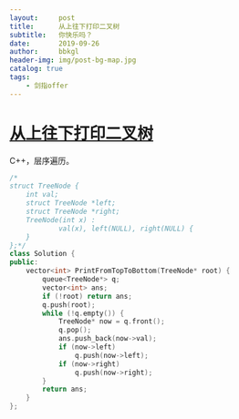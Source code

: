 ```yaml
---
layout:     post
title:      从上往下打印二叉树
subtitle:   你快乐吗？
date:       2019-09-26
author:     bbkgl
header-img: img/post-bg-map.jpg
catalog: true
tags:
    - 剑指offer
---
```


# [从上往下打印二叉树](https://www.nowcoder.com/practice/7fe2212963db4790b57431d9ed259701?tpId=13&tqId=11175&tPage=2&rp=2&ru=/ta/coding-interviews&qru=/ta/coding-interviews/question-ranking)

C++，层序遍历。

```cpp
/*
struct TreeNode {
	int val;
	struct TreeNode *left;
	struct TreeNode *right;
	TreeNode(int x) :
			val(x), left(NULL), right(NULL) {
	}
};*/
class Solution {
public:
    vector<int> PrintFromTopToBottom(TreeNode* root) {
        queue<TreeNode*> q;
        vector<int> ans;
        if (!root) return ans;
        q.push(root);
        while (!q.empty()) {
            TreeNode* now = q.front();
            q.pop();
            ans.push_back(now->val);
            if (now->left)
                q.push(now->left);
            if (now->right)
                q.push(now->right);
        }
        return ans;
    }
};
```






